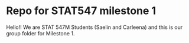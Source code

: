 
# Repo for STAT547 milestone 1


Hello!! We are STAT 547M Students (Saelin and Carleena) and this is our group folder for Milestone 1.
